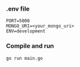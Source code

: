 ### .env file

```shell
PORT=5000
MONGO_URI=<your_mongo_uri>
ENV=development
```

### Compile and run

```shell
go run main.go
```
